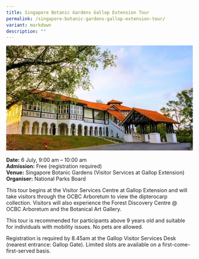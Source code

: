 ```yaml
---
title: Singapore Botanic Gardens Gallop Extension Tour
permalink: /singapore-botanic-gardens-gallop-extension-tour/
variant: markdown
description: ""
---
```

![Singapore Botanic Gardens Gallop Extension](/images/Tours/SBG_gallop_tour.jpg)

**Date:** 6 July, 9:00 am – 10:00 am<br>
**Admission:** Free (registration required)<br>
**Venue:** Singapore Botanic Gardens (Visitor Services at Gallop Extension)<br>
**Organiser:** National Parks Board

This tour begins at the Visitor Services Centre at Gallop Extension and will take visitors through the OCBC Arboretum to view the dipterocarp collection. Visitors will also experience the Forest Discovery Centre @ OCBC Arboretum and the Botanical Art Gallery.

This tour is recommended for participants above 9 years old and suitable for individuals with mobility issues. No pets are allowed.

Registration is required by 8.45am at the Gallop Visitor Services Desk (nearest entrance: Gallop Gate). Limited slots are available on a first-come-first-served basis.


<a class="btn-link" target="_blank" href="https://www.nparks.gov.sg/sbg/whats-happening/calendar-of-events/gallop-tour-1st-sat-jul-2024">
	<img src="/images/more-info-btn.png">
</a>

<style>
	.btn-link {
		display: none;
	}
	a.btn-link[target="_blank"]:after {
	display: none;
}
	.btn-link > img {
		width: 100%;
	}
</style>